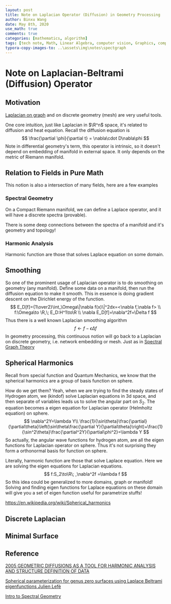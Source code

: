 ```yaml
---
layout: post
title: Note on Laplacian Operator (Diffusion) in Geometry Processing
author: Binxu Wang
date: May 8th, 2020
use_math: true
comments: true
categories: [mathematics, algorithm]
tags: [tech note, Math, Linear Algebra, computer vision, Graphics, computer graphics, Geometry]
typora-copy-images-to: ..\assets\img\notes\spectgraph
---
```


# Note on Laplacian-Beltrami (Diffusion) Operator 

## Motivation

[Laplacian on graph](Spectral-Graph-and-Segmentation.md) and on discrete geometry (mesh) are very useful tools. 



One core intuition, just like Laplacian in $\R^n$ space, it's related to diffusion and heat equation. Recall the diffusion equation is 
$$
\frac{\partial \phi}{\partial t} = \nabla\cdot D\nabla\phi
$$
Note in differential geometry's term, this operator is intrinsic, so it doesn't depend on embedding of manifold in external space. It only depends on the metric of Riemann manifold. 

## Relation to Fields in Pure Math 

This notion is also a intersection of many fields, here are a few examples

### Spectral Geometry

On a Compact Riemann manifold, we can define a Laplace operator, and it will have a discrete spectra (provable). 

There is some deep connections between the spectra of a manifold and it's geometry and topology! 

### Harmonic Analysis 

Harmonic function are those that solves Laplace equation on some domain. 



## Smoothing

So one of the prominent usage of Laplacian operator is to do smoothing on geometry (any manifold). Define some data on a manifold, then run the diffusion equation to make it smooth. This in essence is doing gradient descent on the Dirichlet energy of the function. 
$$
E_D[f]={1\over2}\int_\Omega\|\nabla f(x)\|^2dx=<\nabla f,\nabla f> \\
f:\Omega\to \R,\; E_D:H^1\to\R \\
\nabla E_D[f]=\nabla^2f=\Delta f
$$
Thus there is a well known Laplacian smoothing algorithm 
$$
f\gets f-\epsilon \Delta f
$$
In geometry processing, this continuous notion will go back to a Laplacian on discrete geometry, i.e. network embedding or mesh. Just as in [Spectral Graph Theory](Spectral-Graph-and-Segmentation.md) 

## Spherical Harmonics

Recall from special function and Quantum Mechanics, we know that the spherical harmonics are a group of basis function on sphere. 

How do we get them? Yeah, when we are trying to find the steady states of Hydrogen atom, we (kindof) solve Laplacian equations in 3d space, and then separate of variables leads us to solve the angular part on $S_2$. The equation becomes a eigen equation for Laplacian operator (Helmholtz equation) on sphere. 
$$
\nabla^2Y=\lambda Y\\
\frac{1}{\sin\theta}\frac{\partial}{\partial\theta}\left(\sin\theta\frac{\partial Y}{\partial\theta}\right)+\frac{1}{\sin^2\theta}\frac{\partial^2Y}{\partial\phi^2}=\lambda Y
$$
So actually, the angular wave functions for hydrogen atom, are all the eigen functions for Laplacian operator on sphere. Thus it's not surprising they form a orthonormal basis for function on sphere. 

Literally, harmonic function are those that solve Laplace equation. Here we are solving the eigen equations for Laplacian equations. 
$$
f:S_2\to\R\; ,\nabla^2f =\lambda f
$$
So this idea could be generalized to more domains, graph or manifold! Solving and finding eigen functions for Laplace equations on these domain will give you a set of eigen function useful for parametrize stuffs! 



https://en.wikipedia.org/wiki/Spherical_harmonics

## Discrete Laplacian 





## Minimal Surface







## Reference

[2005 GEOMETRIC DIFFUSIONS AS A TOOL FOR HARMONIC ANALYSIS AND STRUCTURE DEFINITION OF DATA](https://signallake.com/innovation/PNAS05_diffusion.pdf)

[Spherical parameterization for genus zero surfaces using Laplace Beltrami eigenfunctions Julien Lefè](https://www.youtube.com/watch?v=2k6j0UUPpSY)

 

[Intro to Spectral Geometry](https://www.ems-ph.org/books/186/9783037191514_introduction.pdf)

